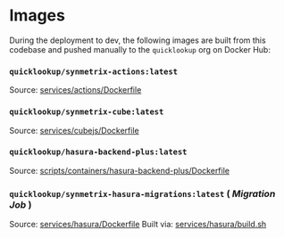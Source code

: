 # Images

During the deployment to dev, the following images are built from this codebase and pushed manually to the `quicklookup` org on Docker Hub:

### `quicklookup/synmetrix-actions:latest`
Source: [services/actions/Dockerfile](services/actions/Dockerfile)

### `quicklookup/synmetrix-cube:latest`
Source: [services/cubejs/Dockerfile](services/cubejs/Dockerfile)

### `quicklookup/hasura-backend-plus:latest`
Source: [scripts/containers/hasura-backend-plus/Dockerfile](scripts/containers/hasura-backend-plus/Dockerfile)

### `quicklookup/synmetrix-hasura-migrations:latest` ( _Migration Job_ )
Source: [services/hasura/Dockerfile](services/hasura/Dockerfile)
Built via: [services/hasura/build.sh](services/hasura/build.sh)




